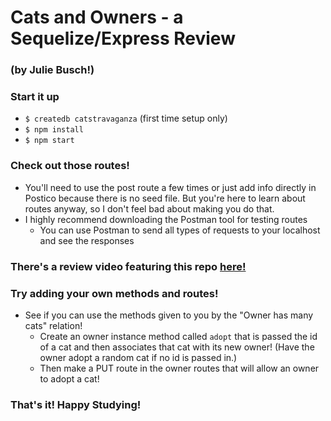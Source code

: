 # Cats and Owners - a Sequelize/Express Review
### (by Julie Busch!)


### Start it up

* `$ createdb catstravaganza` (first time setup only)
* `$ npm install`
* `$ npm start`

### Check out those routes!

* You'll need to use the post route a few times or just add info directly in Postico because there is no seed file. But you're here to learn about routes anyway, so I don't feel bad about making you do that.
* I highly recommend downloading the Postman tool for testing routes
    * You can use Postman to send all types of requests to your localhost and see the responses

### There's a review video featuring this repo [here!](https://youtu.be/W4KgHdlAYu4)

### Try adding your own methods and routes!

* See if you can use the methods given to you by the "Owner has many cats" relation!
    * Create an owner instance method called `adopt` that is passed the id of a cat and then associates that cat with its new owner! (Have the owner adopt a random cat if no id is passed in.)
    * Then make a PUT route in the owner routes that will allow an owner to adopt a cat!

### That's it! Happy Studying!
